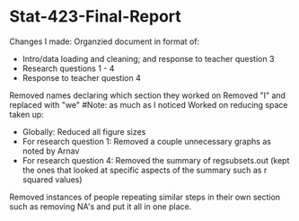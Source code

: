 # Stat-423-Final-Report

Changes I made:
Organzied document in format of:
   - Intro/data loading and cleaning; and response to teacher question 3
   - Research questions 1 - 4
   - Response to teacher question 4

Removed names declaring which section they worked on
Removed "I" and replaced with "we" #Note: as much as I noticed
Worked on reducing space taken up:
  - Globally: Reduced all figure sizes
  - For research question 1: Removed a couple unnecessary graphs as noted by Arnav
  - For research question 4: Removed the summary of regsubsets.out (kept the ones that looked at specific aspects of the summary such as r squared values)

Removed instances of people repeating similar steps in their own section such as removing NA's and put it all in one place.
